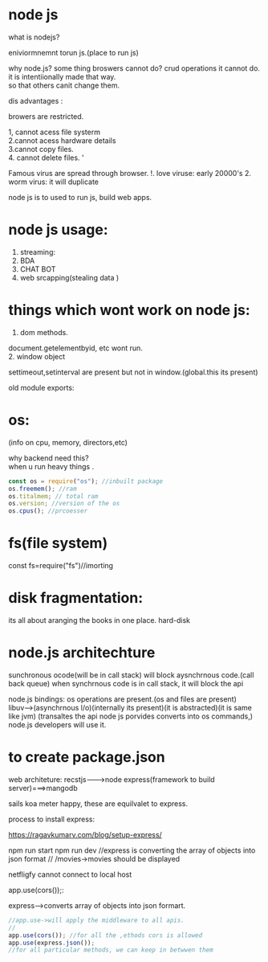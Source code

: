 # node js

what is nodejs?

eniviormnemnt torun js.(place to run js)

why node.js?
some thing broswers cannot do?
crud operations it cannot do.  
it is intentiionally made that way.  
so that others canit change them.

dis advantages :

browers are restricted.

1, cannot acess file systerm  
2.cannot acess hardware details  
3.cannot copy files.  
4. cannot delete files. '

Famous virus are spread through browser.
!. love viruse:
early 20000's 2. worm virus:
it will duplicate

node js is to used to run js, build web apps.

# node js usage:

1. streaming:
2. BDA
3. CHAT BOT
4. web srcapping(stealing data )

# things which wont work on node js:

1. dom methods.

document.getelementbyid, etc wont run.  
2. window object

settimeout,setinterval are present but not in window.(global.this its present)

old module exports:

# os:

(info on cpu, memory, directors,etc)

why backend need this?  
when u run heavy things .

```js
const os = require("os"); //inbuilt package
os.freemem(); //ram
os.titalmem; // total ram
os.version; //version of the os
os.cpus(); //prcoesser
```

# fs(file system)

const fs=require("fs")//imorting

# disk fragmentation:

its all about aranging the books in one place.
hard-disk

# node.js architechture

sunchronous ocode(will be in call stack) will block aysnchrnous code.(call back queue)
when synchrnous code is in call stack, it will block the api

node.js bindings: os operations are present.(os and files are present)  
libuv-->(asynchrnous l/o)(internally its present)(it is abstracted)(it is same like jvm)
(transaltes the api node js porvides converts into os commands,)
node.js developers will use it.

# to create package.json

web architeture:
recstjs--->node express(framework to build server)===>mangodb

sails
koa
meter
happy, these are equilvalet to express.

process to install express:

https://ragavkumarv.com/blog/setup-express/

npm run start
npm run dev
//express is converting the array of objects into json format
// /movies->movies should be displayed

netfligfy cannot connect to local host

app.use(cors());:

express-->converts array of objects into json formart.

```js
//app.use->will apply the middleware to all apis.
//
app.use(cors()); //for all the ,ethods cors is allowed
app.use(express.json());
//for all particular methods, we can keep in betwwen them
```
